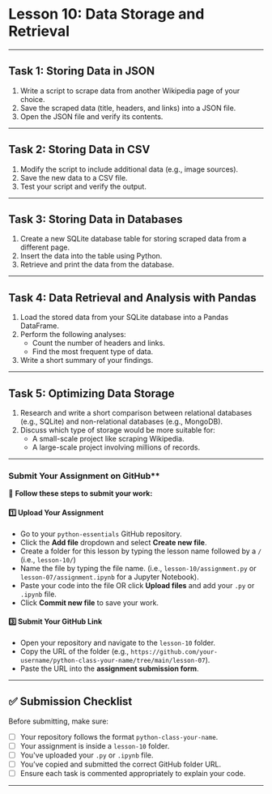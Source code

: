 # **Lesson 10: Data Storage and Retrieval**

---

## **Task 1: Storing Data in JSON**
1. Write a script to scrape data from another Wikipedia page of your choice.
2. Save the scraped data (title, headers, and links) into a JSON file.
3. Open the JSON file and verify its contents.

---

## **Task 2: Storing Data in CSV**
1. Modify the script to include additional data (e.g., image sources).
2. Save the new data to a CSV file.
3. Test your script and verify the output.

---

## **Task 3: Storing Data in Databases**
1. Create a new SQLite database table for storing scraped data from a different page.
2. Insert the data into the table using Python.
3. Retrieve and print the data from the database.

---

## **Task 4: Data Retrieval and Analysis with Pandas**
1. Load the stored data from your SQLite database into a Pandas DataFrame.
2. Perform the following analyses:
   - Count the number of headers and links.
   - Find the most frequent type of data.
3. Write a short summary of your findings.

---

## **Task 5: Optimizing Data Storage**
1. Research and write a short comparison between relational databases (e.g., SQLite) and non-relational databases (e.g., MongoDB).
2. Discuss which type of storage would be more suitable for:
   - A small-scale project like scraping Wikipedia.
   - A large-scale project involving millions of records.

---

### Submit Your Assignment on GitHub**  

📌 **Follow these steps to submit your work:**  

#### **1️⃣ Upload Your Assignment**  
- Go to your `python-essentials` GitHub repository.
- Click the **Add file** dropdown and select **Create new file**.
- Create a folder for this lesson by typing the lesson name followed by a `/` (i.e., `lesson-10/`)
- Name the file by typing the file name. (i.e., `lesson-10/assignment.py` or `lesson-07/assignment.ipynb` for a Jupyter Notebook).  
- Paste your code into the file OR click **Upload files** and add your `.py` or `.ipynb` file.  
- Click **Commit new file** to save your work.  

#### **3️⃣ Submit Your GitHub Link**  
- Open your repository and navigate to the `lesson-10` folder.  
- Copy the URL of the folder (e.g., `https://github.com/your-username/python-class-your-name/tree/main/lesson-07`).  
- Paste the URL into the **assignment submission form**.  

---

## **✅ Submission Checklist**  
Before submitting, make sure:  
- [ ] Your repository follows the format `python-class-your-name`.  
- [ ] Your assignment is inside a `lesson-10` folder.  
- [ ] You've uploaded your `.py` or `.ipynb` file.  
- [ ] You’ve copied and submitted the correct GitHub folder URL.
- [ ] Ensure each task is commented appropriately to explain your code.

---
